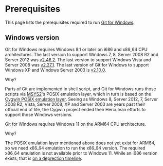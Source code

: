 # Prerequisites

This page lists the prerequisites required to run [Git for Windows](https://gitforwindows.org/).

## Windows version

Git for Windows requires Windows 8.1 or later on i686 and x86_64 CPU architectures. The last version to support Windows 7, 8, Server 2008 R2 and Server 2012 was [v2.46.2](https://github.com/git-for-windows/git/releases/tag/v2.46.2.windows.1). The last version to support Windows Vista and Server 2008 was [v2.37.1](https://github.com/git-for-windows/git/releases/tag/v2.37.1.windows.1). The last version of Git for Windows to support Windows XP and Windows Server 2003 is [v2.10.0](https://github.com/git-for-windows/git/releases/tag/v2.10.0.windows.1).

Why?

Parts of Git are implemented in shell script, and Git for Windows runs those scripts via [MSYS2](https://msys2.github.io/)'s POSIX emulation layer, which in turn is based on the [Cygwin POSIX emulation layer](https://cygwin.com). Seeing as Windows 8, Server 2012, 7, Server 2008 R2, Vista, Server 2008, XP and Server 2003 are years past their official end of life, the Cygwin project ended their Herculean efforts to support those Windows versions.

Git for Windows requires Windows 11 on the ARM64 CPU architecture.

Why?

The POSIX emulation layer mentioned above does not yet exist for ARM64, so we need x86_64 emulation to run the x86_64 version. The required x86_64 emulation is not available prior to Windows 11. While an i686 version exists, that is [on a deprection timeline](https://gitforwindows.org/32-bit.html).